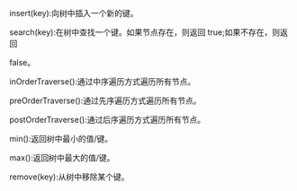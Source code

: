 insert(key):向树中插⼊⼀个新的键。

search(key):在树中查找⼀个键。如果节点存在，则返回 true;如果不存在，则返回

false。

inOrderTraverse():通过中序遍历⽅式遍历所有节点。

preOrderTraverse():通过先序遍历⽅式遍历所有节点。

postOrderTraverse():通过后序遍历⽅式遍历所有节点。

min():返回树中最⼩的值/键。

max():返回树中最⼤的值/键。

remove(key):从树中移除某个键。